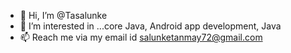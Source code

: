 - 👋 Hi, I’m @Tasalunke
- 👀 I’m interested in ...core Java, Android app development, Java
- 📫 Reach me via my email id salunketanmay72@gmail.com
<!---
Tasalunke/Tasalunke is a ✨ special ✨ repository because its `README.md` (this file) appears on your GitHub profile.
You can click the Preview link to take a look at your changes.
--->
